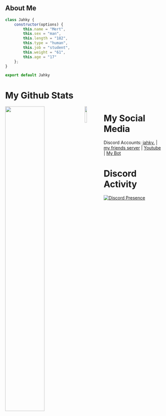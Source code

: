 <h2>About Me</h2>

```js
class Jahky {
    constructor(options) {
        this.name = "Mert",
        this.sex = "man",
        this.length = "182",
        this.type = "human",
        this.job = "student",
        this.weight = "61",
        this.age = "17"
    };
}

export default Jahky
```
# My Github Stats
                                                  
<img width="50%" align="left" src="https://github-readme-stats.vercel.app/api?username=jahkyxd&show_icons=true&hide_title=true&theme=merko">
<img width="11.5%" align="left" src="https://komarev.com/ghpvc/?username=jahkyxd&color=dc143c">

# My Social Media 

Discord Accounts: [jahky.](https://discord.com/users/618444525727383592) | [my friends server](https://discord.gg/borangkdn) | [Youtube](https://www.youtube.com/channel/UCSbBwtkGguHo_4LVD0QMUyA) | [My Bot](https://discord.com/api/oauth2/authorize?client_id=799629195155210270&permissions=8&scope=applications.commands%20bot)

# Discord Activity

[![Discord Presence](https://lanyard-profile-readme.vercel.app/api/618444525727383592?hideDiscrim=false)](https://discord.com/users/618444525727383592)
